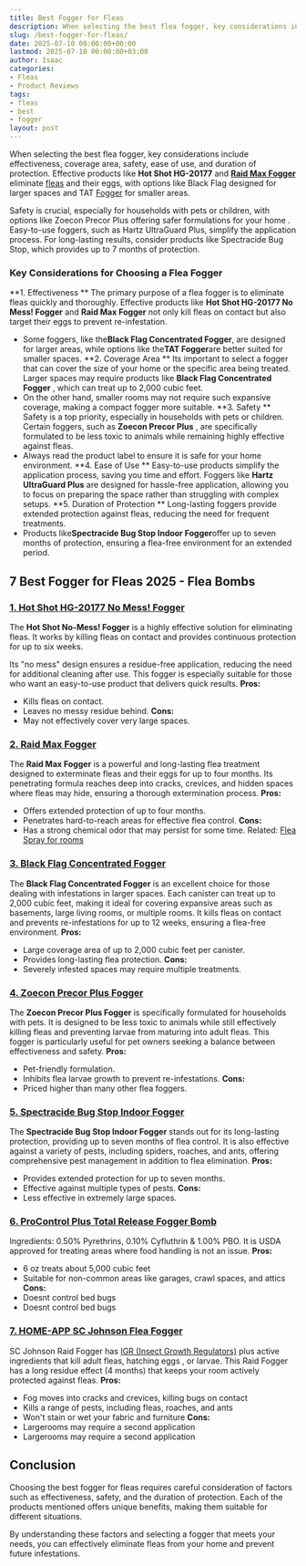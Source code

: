 ```yaml
---
title: Best Fogger for Fleas
description: When selecting the best flea fogger, key considerations include effectiveness, coverage area, safety, ease of use, and duration of protection.
slug: /best-fogger-for-fleas/
date: 2025-07-10 00:00:00+00:00
lastmod: 2025-07-10 00:00:00+03:00
author: Isaac
categories:
- Fleas
- Product Reviews
tags:
- fleas
- best
- fogger
layout: post
---
```

When selecting the best flea fogger, key considerations include effectiveness, coverage area, safety, ease of use, and duration of protection. Effective products like
**Hot Shot HG-20177**
and
[**Raid Max Fogger**](https://www.amazon.com/dp/B001JTADUI?th=1&linkCode=ll1&tag=p-policy-20&linkId=fedb25230bdd71b590ab0c6ed52e2a1e&language=en_US&ref_=as_li_ss_tl)
eliminate [fleas](https://pestpolicy.com/best-cordless-vacuum-for-pet-hair/) and their eggs, with options like Black Flag designed for larger spaces and TAT [Fogger](https://pestpolicy.com/best-fogger-for-bed-bugs/) for smaller areas.

Safety is crucial, especially for households with pets or children, with options like Zoecon Precor Plus offering safer formulations for
your home
. Easy-to-use foggers, such as Hartz UltraGuard Plus, simplify the application process. For long-lasting results, consider products like Spectracide Bug Stop, which provides up to 7 months of protection.
### Key Considerations for Choosing a Flea Fogger
**1. Effectiveness **
The primary purpose of a flea fogger is to eliminate fleas quickly and thoroughly. Effective products like
**Hot Shot HG-20177 No Mess! Fogger**
and
**Raid Max Fogger**
not only kill fleas on contact but also target their eggs to prevent re-infestation.
- Some foggers, like the**Black Flag Concentrated Fogger**, are designed for larger areas, while options like the**TAT Fogger**are better suited for smaller spaces.
**2. Coverage Area **
Its important to select a fogger that can cover the size of your home or the specific area being treated. Larger spaces may require products like
**Black Flag Concentrated Fogger**
, which can treat up to 2,000 cubic feet.
- On the other hand, smaller rooms may not require such expansive coverage, making a compact fogger more suitable.
**3. Safety **
Safety is a top priority, especially in households with pets or children. Certain foggers, such as
**Zoecon Precor Plus**
, are specifically formulated to be less toxic to animals while remaining highly effective against fleas.
- Always read the product label to ensure it is safe for your home environment.
**4. Ease of Use **
Easy-to-use products simplify the application process, saving you time and effort. Foggers like
**Hartz UltraGuard Plus**
are designed for hassle-free application, allowing you to focus on preparing the space rather than struggling with complex setups.
**5. Duration of Protection **
Long-lasting foggers provide extended protection against fleas, reducing the need for frequent treatments.
- Products like**Spectracide Bug Stop Indoor Fogger**offer up to seven months of protection, ensuring a flea-free environment for an extended period.
## 7 Best Fogger for Fleas 2025 - Flea Bombs
### [1. Hot Shot HG-20177 No Mess! Fogger](https://www.amazon.com/dp/B0054NFWH4?th=1&linkCode=ll1&tag=p-policy-20&linkId=fedb25230bdd71b590ab0c6ed52e2a1e&language=en_US&ref_=as_li_ss_tl)
The
**Hot Shot No-Mess! Fogger**
is a highly effective solution for eliminating fleas. It works by killing fleas on contact and provides continuous protection for up to six weeks.

Its "no mess" design ensures a residue-free application, reducing the need for additional cleaning after use. This fogger is especially suitable for those who want an easy-to-use product that delivers quick results.
**Pros:**
- Kills fleas on contact.
- Leaves no messy residue behind.
**Cons:**
- May not effectively cover very large spaces.
### [**2. Raid Max Fogger**](https://www.amazon.com/dp/B001JTADUI?th=1&linkCode=ll1&tag=p-policy-20&linkId=fedb25230bdd71b590ab0c6ed52e2a1e&language=en_US&ref_=as_li_ss_tl)
The
**Raid Max Fogger**
is a powerful and long-lasting flea treatment designed to exterminate fleas and their eggs for up to four months. Its penetrating formula reaches deep into cracks, crevices, and hidden spaces where fleas may hide, ensuring a thorough extermination process.
**Pros:**
- Offers extended protection of up to four months.
- Penetrates hard-to-reach areas for effective flea control.
**Cons:**
- Has a strong chemical odor that may persist for some time.
Related:
[Flea Spray for rooms](https://pestpolicy.com/best-flea-spray-for-home/)
### [**3. Black Flag Concentrated Fogger**](https://www.amazon.com/dp/B015J2EZ0O?th=1&linkCode=ll1&tag=p-policy-20&linkId=fedb25230bdd71b590ab0c6ed52e2a1e&language=en_US&ref_=as_li_ss_tl)
The
**Black Flag Concentrated Fogger**
is an excellent choice for those dealing with infestations in larger spaces. Each canister can treat up to 2,000 cubic feet, making it ideal for covering expansive areas such as basements, large living rooms, or multiple rooms. It kills fleas on contact and prevents re-infestations for up to 12 weeks, ensuring a flea-free environment.
**Pros:**
- Large coverage area of up to 2,000 cubic feet per canister.
- Provides long-lasting flea protection.
**Cons:**
- Severely infested spaces may require multiple treatments.
### [**4. Zoecon Precor Plus Fogger**](https://www.amazon.com/dp/B001W9TU90?th=1&linkCode=ll1&tag=p-policy-20&linkId=fedb25230bdd71b590ab0c6ed52e2a1e&language=en_US&ref_=as_li_ss_tl)
The
**Zoecon Precor Plus Fogger**
is specifically formulated for households with pets. It is designed to be less toxic to animals while still effectively killing fleas and preventing larvae from maturing into adult fleas. This fogger is particularly useful for pet owners seeking a balance between effectiveness and safety.
**Pros:**
- Pet-friendly formulation.
- Inhibits flea larvae growth to prevent re-infestations.
**Cons:**
- Priced higher than many other flea foggers.
### [**5. Spectracide Bug Stop Indoor Fogger**](https://www.amazon.com/dp/B0054NG066?th=1&linkCode=ll1&tag=p-policy-20&linkId=fedb25230bdd71b590ab0c6ed52e2a1e&language=en_US&ref_=as_li_ss_tl)
The
**Spectracide Bug Stop Indoor Fogger**
stands out for its long-lasting protection, providing up to seven months of flea control. It is also effective against a variety of pests, including spiders, roaches, and ants, offering comprehensive pest management in addition to flea elimination.
**Pros:**
- Provides extended protection for up to seven months.
- Effective against multiple types of pests.
**Cons:**
- Less effective in extremely large spaces.
### [6. ProControl Plus Total Release Fogger Bomb](https://www.amazon.com/dp/B00L9AM51W?&linkCode=ll1&tag=p-policy-20&linkId=e683646860392e42fc09a1a27b010889&language=en_US&ref_=as_li_ss_tl)
Ingredients: 0.50% Pyrethrins, 0.10% Cyfluthrin & 1.00% PBO. It is USDA approved for treating areas where food handling is not an issue.
**Pros:**
- 6 oz treats about 5,000 cubic feet
- Suitable for non-common areas like garages, crawl spaces, and attics
**Cons:**
- Doesnt control bed bugs
- Doesnt control bed bugs
### [7. HOME-APP SC Johnson Flea Fogger](https://www.amazon.com/Raid-Flea-Killer-Plus-Fogger/dp/B003AOA3EQ?&linkCode=ll1&tag=p-policy-20&linkId=968ca3fea3981b2ab102817af1c557de&language=en_US&ref_=as_li_ss_tl)
SC Johnson Raid Fogger has
[IGR (Insect Growth Regulators)](http://npic.orst.edu/ingred/ptype/igr.html)
plus active ingredients that kill adult fleas,
hatching eggs
, or larvae. This Raid Fogger has a long residue effect (4 months) that keeps your room actively protected against fleas.
**Pros:**
- Fog moves into cracks and crevices, killing bugs on contact
- Kills a range of pests, including fleas, roaches, and ants
- Won't stain or wet your fabric and furniture
**Cons:**
- Largerooms may require a second application
- Largerooms may require a second application
## Conclusion
Choosing the best fogger for fleas requires careful consideration of factors such as effectiveness, safety, and the duration of protection. Each of the products mentioned offers unique benefits, making them suitable for different situations.

By understanding these factors and selecting a fogger that meets your needs, you can effectively eliminate fleas from your home and prevent future infestations.
